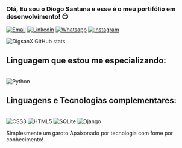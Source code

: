 ### Olá, Eu sou o Diogo Santana e esse é o meu portifólio em desenvolvimento! 😊

[![Email](https://img.shields.io/badge/Gmail-D14836?style=for-the-badge&logo=gmail&logoColor=white)](diogo.anatnas@gmail.com)
[![Linkedin](https://img.shields.io/badge/LinkedIn-0077B5?style=for-the-badge&logo=linkedin&logoColor=white)](https://www.linkedin.com/in/diogo-santana-aa26a8187/)
[![Whatsapp](https://img.shields.io/badge/WhatsApp-25D366?style=for-the-badge&logo=whatsapp&logoColor=white)](https://wa.me/5541992152784)
[![Instagram](https://img.shields.io/badge/Instagram-E4405F?style=for-the-badge&logo=instagram&logoColor=white)](https://www.instagram.com/diogo_reisssss/)

![DigsanX GitHub stats](https://github-readme-stats.vercel.app/api?username=DigsanX&show_icons=true&theme=gruvbox)

## Linguagem que estou me especializando:

<div style="display: inline_block"><br/>
    <img text-align="center" alt="Python" src="https://img.shields.io/badge/Python-14354C?style=for-the-badge&logo=python&logoColor=white" /><br/>

## Linguagens e Tecnologias complementares:

</div style="display: inline_block"><br/>
    <img text-align="center" alt="CSS3" src="https://img.shields.io/badge/CSS-239120?&style=for-the-badge&logo=css3&logoColor=white" />
    <img text-align="center" alt="HTML5" src="https://img.shields.io/badge/HTML-239120?style=for-the-badge&logo=html5&logoColor=white" />
    <img text-align="center" alt="SQLite" src="https://img.shields.io/badge/SQLite-07405E?style=for-the-badge&logo=sqlite&logoColor=white" />
    <img text-align="center" alt="Django" src="https://img.shields.io/badge/Django-092E20?style=for-the-badge&logo=django&logoColor=white" />
</div><br/>

Simplesmente um garoto Apaixonado por tecnologia com fome por conhecimento!
